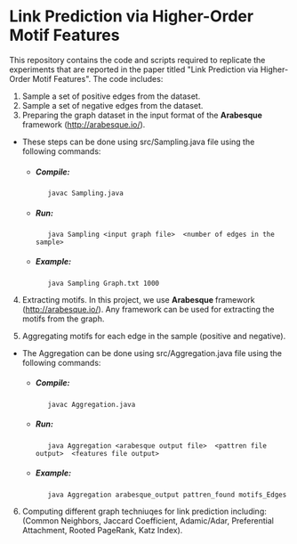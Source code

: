 # Link Prediction via Higher-Order Motif Features

This repository contains the code and scripts required to replicate the experiments that are reported in the paper titled "Link Prediction via Higher-Order Motif Features".
 The code includes:
1. Sample a set of positive edges from the dataset.
2. Sample a set of negative edges from the dataset.
3. Preparing the graph dataset in the input format of the <strong> Arabesque </strong> framework (http://arabesque.io/). 

* These steps can be done using src/Sampling.java file using the following commands:
     *   ##### Compile:
                javac Sampling.java
     *   ##### Run:
                java Sampling <input graph file>  <number of edges in the sample>
     *   ##### Example:
                java Sampling Graph.txt 1000

4. Extracting motifs. In this project, we use <strong> Arabesque </strong> framework (http://arabesque.io/). Any framework can be used for extracting the motifs from the graph.

5. Aggregating motifs for each edge in the sample (positive and negative).
* The Aggregation can be done using src/Aggregation.java file using the following commands:
     *   ##### Compile:
                javac Aggregation.java
     *   ##### Run:
                java Aggregation <arabesque output file>  <pattren file output>  <features file output>
     *   ##### Example:
                java Aggregation arabesque_output pattren_found motifs_Edges
6. Computing different graph techniuqes for link prediction including: (Common Neighbors, Jaccard Coefficient, Adamic/Adar,    Preferential Attachment,  Rooted PageRank, Katz Index).
